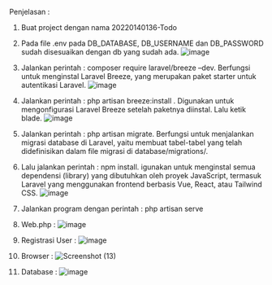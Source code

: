 
Penjelasan :
1.	Buat project dengan nama 20220140136-Todo
2.	Pada file .env pada DB_DATABASE, DB_USERNAME dan DB_PASSWORD sudah disesuaikan dengan db yang sudah ada.
       ![image](https://github.com/user-attachments/assets/c54684ba-0c40-4fee-9587-4fa088ef7967)
  	
3.	Jalankan perintah : composer require laravel/breeze –dev. Berfungsi untuk menginstal Laravel Breeze, yang merupakan paket starter untuk autentikasi Laravel.
     ![image](https://github.com/user-attachments/assets/427ec310-7ec4-472d-a510-97db2f7fea2b)

4.	Jalankan perintah : php artisan breeze:install . Digunakan untuk mengonfigurasi Laravel Breeze setelah paketnya diinstal. Lalu ketik blade.
     ![image](https://github.com/user-attachments/assets/06e7952a-602a-41d4-a7e0-019eb9a07fba)

5.	Jalankan perintah : php artisan migrate. Berfungsi untuk menjalankan migrasi database di Laravel, yaitu membuat tabel-tabel yang telah didefinisikan dalam file migrasi di database/migrations/.
6.	Lalu jalankan perintah : npm install. igunakan untuk menginstal semua dependensi (library) yang dibutuhkan oleh proyek JavaScript, termasuk Laravel yang menggunakan frontend berbasis Vue, React, atau Tailwind CSS.
     ![image](https://github.com/user-attachments/assets/be067c64-7ef3-48f7-8a5a-54eb8ffa9900)

7.	Jalankan program dengan perintah : php artisan serve
8.	Web.php :
    ![image](https://github.com/user-attachments/assets/55eac9b1-598e-4f92-a908-3202c17a3f70)
  	
9. Registrasi User :
    ![image](https://github.com/user-attachments/assets/619e5302-0c80-4705-a772-ea41789faca6)
  	
10. Browser :
    ![Screenshot (13)](https://github.com/user-attachments/assets/9f83cb09-d682-40e3-a98c-82b574e60669)
    
11. Database :
    ![image](https://github.com/user-attachments/assets/93be6c8b-2c1a-4d07-b724-8c44364ad04f)
    
